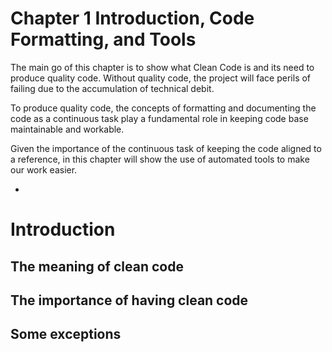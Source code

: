 # Chapter 1 Introduction, Code Formatting, and Tools

The main go of this chapter is to show what Clean Code is and its need to produce quality code. Without quality code, the project will face perils of failing due to the accumulation of technical debit.

To produce quality code, the concepts of formatting and documenting the code as a continuous task play a fundamental role in keeping code base maintainable and workable.
  
Given the importance of the continuous task of keeping the code aligned to a reference, in this chapter will show the use of automated tools to make our work easier.
  
* 
<!--
1. perils of failing: Potencial dangers, negative consequences that may arise
-->

# Introduction

## The meaning of clean code
## The importance of having clean code
## Some exceptions

<!--
# Chapter 1 Introduction, Code Formatting, and Tools - 1
## Introduction
-->